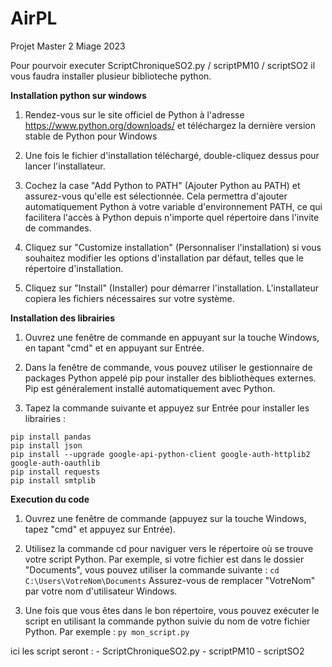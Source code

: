 # AirPL
Projet Master 2 Miage 2023

Pour pourvoir executer ScriptChroniqueSO2.py / scriptPM10 / scriptSO2
il vous faudra installer plusieur biblioteche python. 

**Installation python sur windows**

1. Rendez-vous sur le site officiel de Python à l'adresse https://www.python.org/downloads/ et téléchargez la dernière version stable de Python pour Windows

2. Une fois le fichier d'installation téléchargé, double-cliquez dessus pour lancer l'installateur.

3. Cochez la case "Add Python to PATH" (Ajouter Python au PATH) et assurez-vous qu'elle est sélectionnée. Cela permettra d'ajouter automatiquement Python à votre variable d'environnement PATH, ce qui facilitera l'accès à Python depuis n'importe quel répertoire dans l'invite de commandes.

4. Cliquez sur "Customize installation" (Personnaliser l'installation) si vous souhaitez modifier les options d'installation par défaut, telles que le répertoire d'installation.

5. Cliquez sur "Install" (Installer) pour démarrer l'installation. L'installateur copiera les fichiers nécessaires sur votre système.

**Installation des librairies** 

1. Ouvrez une fenêtre de commande en appuyant sur la touche Windows, en tapant "cmd" et en appuyant sur Entrée.

2. Dans la fenêtre de commande, vous pouvez utiliser le gestionnaire de packages Python appelé pip pour installer des bibliothèques externes. Pip est généralement installé automatiquement avec Python.

3. Tapez la commande suivante et appuyez sur Entrée pour installer les librairies :
```
pip install pandas
pip install json
pip install --upgrade google-api-python-client google-auth-httplib2 google-auth-oauthlib
pip install requests
pip install smtplib
```

**Execution du code**

1. Ouvrez une fenêtre de commande (appuyez sur la touche Windows, tapez "cmd" et appuyez sur Entrée).

2. Utilisez la commande cd pour naviguer vers le répertoire où se trouve votre script Python. Par exemple, si votre fichier est dans le dossier "Documents", vous pouvez utiliser la commande suivante :
```cd C:\Users\VotreNom\Documents```
Assurez-vous de remplacer "VotreNom" par votre nom d'utilisateur Windows.

3. Une fois que vous êtes dans le bon répertoire, vous pouvez exécuter le script en utilisant la commande python suivie du nom de votre fichier Python. Par exemple :
```py mon_script.py```

ici les script seront : 
    - ScriptChroniqueSO2.py 
    - scriptPM10
    - scriptSO2